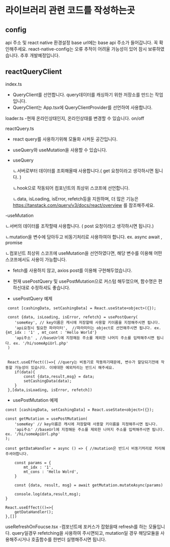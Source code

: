 # 라이브러리 관련 코드를 작성하는곳

## config
api 주소 및 react native 환경설정
base url에는 base api 주소가 들어갑니다.
꼭 확인해주세요. 
react-native-config는 오류 추적이 어려울 가능성이 있어 잠시 보류하였습니다.
추후 개발예정입니다.

## reactQueryClient
index.ts 
- QueryClient를 선언합니다. query데이터를 캐싱하기 위한 저장소를 만드는 작업입니다.
- QueryClient는 App.tsx에 QueryClientProvider를 선언하여 사용합니다.

loader.ts
-현재 온라인상태인지, 온라인상태를 변경할 수 있습니다. on/off

reactQuery.ts
- react query를 사용하기위해 모듈화 시켜둔 공간입니다.
- useQuery와 useMutation을 사용할 수 있습니다.

- useQuery


  ㄴ서버로부터 데이터를 조회해올때 사용합니다.( get 요청이라고 생각하시면 됩니다. )


  ㄴhook으로 작동되어 컴포넌트의 최상위 스코프에 선언합니다.


  ㄴdata, isLoading, isError, refetch등을 지원하며, 더 많은 기능은 https://tanstack.com/query/v3/docs/react/overview 를 참조해주세요.

-useMutation


  ㄴ서버의 데이터를 조작할때 사용합니다. ( post 요청이라고 생각하시면 됩니다.)


  ㄴmutation을 변수에 담아두고 비동기처리로 사용하여야 합니다. ex. async await , promise

  
  ㄴ컴포넌트 최상위 스코프에 useMutation을 선언하였다면, 해당 변수를 이용해 어떤 스코프에서도 사용이 가능합니다.

- fetch를 사용하지 않고, axios post를 이용해 구현해두었습니다.
- 현재 usePostQuery 및 usePostMutation으로 커스텀 해두었으며, 함수명은 편하신대로 수정하셔도 좋습니다.

- usePostQuery 예제
```
 const [cashingData, setCashingData] = React.useState<object>({});
 
 const {data, isLoading, isError, refetch} = usePostQuery(
    'someKey', // key이름은 캐시에 저장할때 사용할 키이름을 지정해주시면 됩니다. 
    'api요청시 필요한 파라미터',  //파라미터는 object로 선언해주시면 됩니다. ex. {mt_idx : '1' , mt_cont : 'Hello World'}
    'api주소' , //baseUrl에 지정해둔 주소를 제외한 나머지 주소를 입력해주시면 됩니다. ex. '/hi/someApiUrl.php'
 )


 React.useEffect(()=>{ //query는 비동기로 작동하기때문에, 변수가 할당되기전에 작동할 가능성이 있습니다. 이에대한 예외처리는 반드시 해주세요.
    if(data){
        const {data,result,msg} = data;
        setCashingData(data);
    }
 },[data,isLoading, isError, refetch])
```

- usePostMutation 예제
```
const [cashingData, setCashingData] = React.useState<object>({});

const getMutation = usePostMutation(
    'someKey' // key이름은 캐시에 저장할때 사용할 키이름을 지정해주시면 됩니다.
    'api주소' //baseUrl에 지정해둔 주소를 제외한 나머지 주소를 입력해주시면 됩니다. ex. '/hi/someApiUrl.php'
);

const getDataHandler = async () => { //mutation은 반드시 비동기처리로 처리해주셔야합니다.

    const params = {
        mt_idx : '1',
        mt_cons : 'Hello Wolrd',
    }

    const {data, result, msg} = await getMutation.mutateAsync(params)

    console.log(data,result,msg);
}

React.useEffect(()=>{
    getDataHandler();
},[])
```

useRefreshOnFoucse.tsx
-컴포넌트에 포커스가 잡혔을때 refresh를 하는 모듈입니다. query일경우 refetching을 사용하여 주시면되고, mutation일 경우 해당모듈을 사용해주시거나 호출함수를 한번더 실행해주시면 됩니다.

